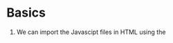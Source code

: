 # Basics

1. We can import the Javascipt files in HTML using the <script> tag.
   - we can place it in head, body

2. We use defer to let the data present in the body load before the script loading

```
   <script src="assets/scripts/app.js" defer></script>
```

3. we can use module type in a script that will consider the script as a seperate module.
   - It helps in importing code from script A to script B
   - we can export from 1 script and can import into another

```
   <script src="assets/scripts/app.js" type="module"></script>
```

4. we can export as many items as we want like variable, functions, etc but we can have max of 1 default export in a class

```
export let apiKey = 'fnjsklmfshsdlmfsfjrppskkrso';

export default 'skefnseflns';
```

5. If we have multiple items to import from a file, we can import them togather

```
import * as Util from './util.js'
```

6. Default value of a function

```
function greet(username, message='Hello') {
   console.log(message + ' ' + username);
}

greet('max');
```

7. Object

```
const user = {
   name: 'Max',
   age: 34,
   greet() {
      console.log('hello');
   }
}

user.greet();
```

8. Class

```

class User {
    constructor(name, age) {
        this.age = age;
        this.name = name;
    }

    greet() {
        console.log('Hello');
    }
}

const user1 = new User('Max', 35);
```